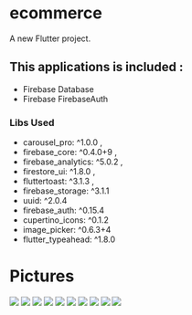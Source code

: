 # ecommerce

A new Flutter project.

## This applications is included :
  * Firebase Database
  * Firebase FirebaseAuth
  
### Libs Used 
  * carousel_pro: ^1.0.0 ,
  * firebase_core: ^0.4.0+9 ,
  * firebase_analytics: ^5.0.2 ,
  * firestore_ui: ^1.8.0 ,
  * fluttertoast: ^3.1.3 ,
  * firebase_storage: ^3.1.1
  * uuid: ^2.0.4
  * firebase_auth: ^0.15.4
  * cupertino_icons: ^0.1.2
  * image_picker: ^0.6.3+4
  * flutter_typeahead: ^1.8.0

# Pictures

![](imageForGit/1.PNG)
![](imageForGit/2.PNG)
![](imageForGit/3.PNG)
![](imageForGit/4.PNG)
![](imageForGit/5.PNG)
![](imageForGit/6.PNG)
![](imageForGit/7.PNG)
![](imageForGit/8.PNG)
![](imageForGit/9.PNG)
![](imageForGit/10.PNG)
